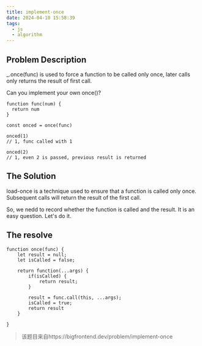 ```yaml
---
title: implement-once
date: 2024-04-10 15:58:39
tags:
  - js
  - algorithm
---
```


## Problem Description

\_.once(func) is used to force a function to be called only once, later calls
only returns the result of first call.

Can you implement your own once()?

```
function func(num) {
  return num
}

const onced = once(func)

onced(1)
// 1, func called with 1

onced(2)
// 1, even 2 is passed, previous result is returned
```

## The Solution

load-once is a technique used to ensure that a function is called only once.
Subsequent calls will return the result of the first call.

So, we nedd to record whether the function is called and the result. It is an
easy question. Let's do it.

## The resolve

```
function once(func) {
    let result = null;
    let isCalled = false;

    return function(...args) {
        if(isCalled) {
            return result;
        }

        result = func.call(this, ...args);
        isCalled = true;
        return result
    }

}
```

> 该题目来自https://bigfrontend.dev/problem/implement-once
